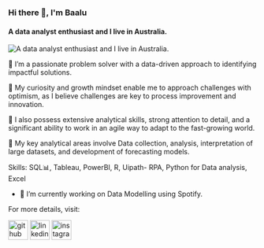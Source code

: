 ### Hi there 👋, I'm Baalu
####  A data analyst enthusiast and I live in Australia.
![ A data analyst enthusiast and I live in Australia.](https://pbs.twimg.com/media/GJB88rnbEAAGgPu?format=jpg&name=medium)

🧲 I’m a passionate problem solver with a data-driven approach to identifying impactful solutions.

🧲 My curiosity and growth mindset enable me to approach challenges with optimism, as I believe challenges are key to process improvement and innovation.

🧲 I also possess extensive analytical skills, strong attention to detail, and a significant ability to work in an agile way to adapt to the fast-growing world. 

🧲 My key analytical areas involve Data collection, analysis, interpretation of large datasets, and development of forecasting models. 

Skills: SQL📊, Tableau, PowerBI, R, Uipath- RPA, Python for Data analysis, Excel

- 🔭 I’m currently working on Data Modelling using Spotify.
  
For more details, visit:

[<img src='https://cdn.jsdelivr.net/npm/simple-icons@3.0.1/icons/github.svg' alt='github' height='40'>](https://github.com/Baalu-Ss)  [<img src='https://cdn.jsdelivr.net/npm/simple-icons@3.0.1/icons/linkedin.svg' alt='linkedin' height='40'>](https://www.linkedin.com/in/baalu-ss/)  [<img src='https://cdn.jsdelivr.net/npm/simple-icons@3.0.1/icons/instagram.svg' alt='instagram' height='40'>](https://www.instagram.com/baalu_ss/)  

